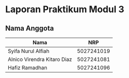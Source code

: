 # Laporan Praktikum Modul 3

## Nama Anggota

| Nama                        | NRP        |
| --------------------------- | ---------- |
| Syifa Nurul Alfiah          | 5027241019 |
| Alnico Virendra Kitaro Diaz | 5027241081 |
| Hafiz Ramadhan              | 5027241096 |
